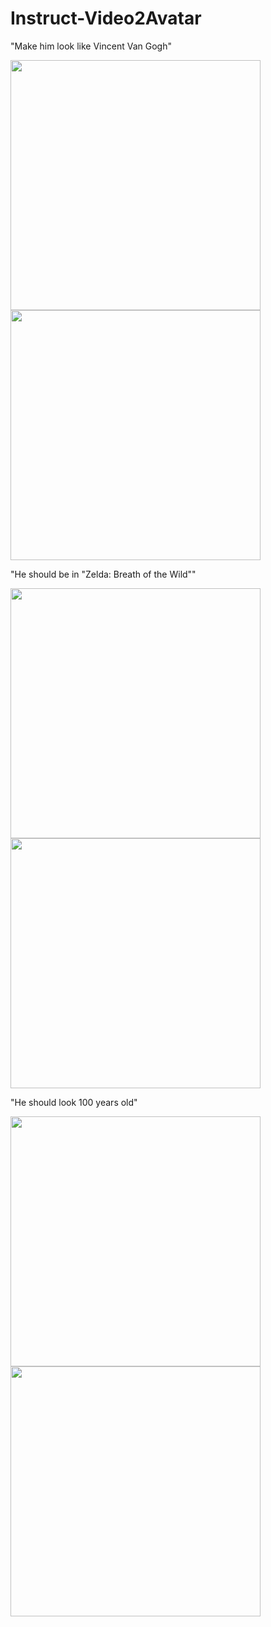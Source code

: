 # Instruct-Video2Avatar

"Make him look like Vincent Van Gogh"
<p float="left">
  <img src="demo/demo1_1.gif" width="400" />
  <img src="demo/demo1_2.gif" width="400" /> 
</p>
"He should be in "Zelda: Breath of the Wild""

<p float="left">
  <img src="demo/demo2_1.gif" width="400" />
  <img src="demo/demo2_2.gif" width="400" /> 
</p>

"He should look 100 years old"
<p float="left">
  <img src="demo/demo3_1.gif" width="400" />
  <img src="demo/demo3_2.gif" width="400" /> 
</p>
